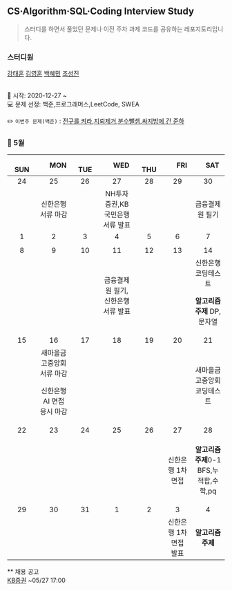 ## CS·Algorithm·SQL·Coding Interview Study
<blockquote>스터디를 하면서 풀었던 문제나 이전 주차 과제 코드를 공유하는 레포지토리입니다.</blockquote>

### 스터디원

[강태훈](https://github.com/shuttlecock0) [김영훈](https://github.com/kim0hoon) [백혜민](https://github.com/HyeminBaek) [조성진](https://github.com/noel7781)

<br> 📌 시작: 2020-12-27 ~
<br> 💻 문제 선정: 백준,프로그래머스,LeetCode, SWEA

✏️ `이번주 문제(백준)` : [전구를 켜라](https://www.acmicpc.net/problem/2423),[지뢰제거](https://www.acmicpc.net/problem/9077),[분수뺄셈](https://www.acmicpc.net/problem/4782),[싸지방에 간 준하](https://www.acmicpc.net/problem/12764)

<h3> 📅 5월 </h3>

|　  SUN　  |　  MON　  |　  TUE　  |　  WED　  |　  THU　  |　  FRI　  |　  SAT　  |
|:---:|:---:|:---:|:---:|:---:|:---:|:---:|
|   24   |   25   |   26   |   27   |   28   |   29   |   30   |
||신한은행 서류 마감||NH투자증권,KB국민은행 서류 발표|||<p>금융결제원 필기</p>|
|   1   |   2   |   3   |   4   |   5   |   6   |   7   |
||||||||
|   8   |   9   |   10   |   11   |   12   |   13   |   14   |
||||금융결제원 필기,신한은행 서류 발표|||신한은행 코딩테스트<p><b>알고리즘 주제</b> DP,문자열</p>|
|   15   |   16   |   17   |   18   |   19   |   20   |   21   |
||새마을금고중앙회 서류 마감<p>신한은행 AI 면접 응시 마감</p>|||||새마을금고중앙회 코딩테스트|
|   22   |   23   |   24   |   25   |   26   |   27   |   28   |
||||||신한은행 1차 면접|<p><b>알고리즘 주제</b>0-1 BFS,누적합,수학,pq</p>|
|   29   |   30   |   31   |   1   |   2   |   3   |   4   |
||||||신한은행 1차 면접 발표|<p><b>알고리즘 주제</b> </p>|



** 채용 공고
<br>[KB증권](https://www.2022-kbsec.com/?utm_source=jasoseol&utm_medium=cpc&utm_campaign=cpc) ~05/27 17:00
